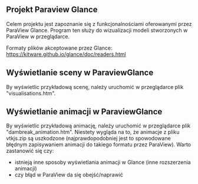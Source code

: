 ## Projekt Paraview Glance

Celem projektu jest zapoznanie się z funkcjonalnościami oferowanymi przez ParaView Glance. Program ten służy do wizualizacji modeli stworzonych w ParaView w przeglądarce.


Formaty plików akceptowane przez Glance: https://kitware.github.io/glance/doc/readers.html

## Wyświetlanie sceny w ParaviewGlance

By wyświetlic przykładową scenę, należy uruchomić w przeglądarce plik "visualisations.htm".


## Wyświetlanie animacji w ParaviewGlance

By wyświetlic przykładową animację, należy uruchomić w przeglądarce plik "dambreak_animation.htm". Niestety wygląda na to, że animacje z pliku vtkjs.zip są uszkodzone (najprawdopodobniej jest to spowodowane błędnym zapisywaniem animacji do takiego formatu przez ParaView).
Warto zastanowić się czy:
 * istnieją inne sposoby wyświetlania animacji w Glance (inne rozszerzenia animacji)
 * czy błąd w ParaView da się obejść/naprawić
 